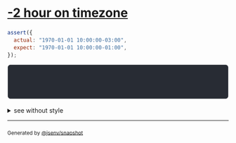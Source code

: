 # [-2 hour on timezone](../../date.test.js#L45)

```js
assert({
  actual: "1970-01-01 10:00:00-03:00",
  expect: "1970-01-01 10:00:00-01:00",
});
```

![img](throw.svg)

<details>
  <summary>see without style</summary>

```console
AssertionError: actual and expect are different

actual: "1970-01-01 13:00:00Z"
expect: "1970-01-01 11:00:00Z"
```

</details>


---

<sub>
  Generated by <a href="https://github.com/jsenv/core/tree/main/packages/tooling/snapshot">@jsenv/snapshot</a>
</sub>
